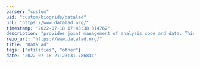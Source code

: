 ```yaml
---
parser: "custom"
uid: "custom/biogrids/datalad"
url: "https://www.datalad.org/"
timestamp: "2022-07-18 17:43:38.314762"
description: "provides joint management of analysis code and data. This enables you to comprehensively track the exact state of any analysis inputs that produced your results — across the entire lifetime of a project, and across multiple datasets."
repo_url: "https://www.datalad.org/"
title: "DataLad"
tags: ["utilities", "other"]
date: "2022-07-18 21:23:31.786831"
---
```

